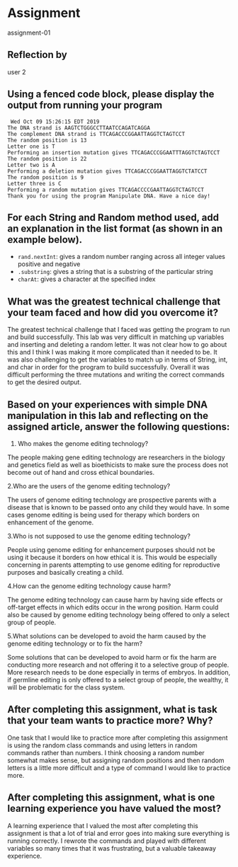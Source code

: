# Assignment

assignment-01

## Reflection by

user 2

## Using a fenced code block, please display the output from running your program

```
 Wed Oct 09 15:26:15 EDT 2019
The DNA strand is AAGTCTGGGCCTTAATCCAGATCAGGA
The complement DNA strand is TTCAGACCCGGAATTAGGTCTAGTCCT
The random position is 13
Letter one is T
Performing an insertion mutation gives TTCAGACCCGGAATTTAGGTCTAGTCCT
The random position is 22
Letter two is A
Performing a deletion mutation gives TTCAGACCCGGAATTAGGTCTATCCT
The random position is 9
Letter three is C
Performing a random mutation gives TTCAGACCCCGAATTAGGTCTAGTCCT
Thank you for using the program Manipulate DNA. Have a nice day!

```

## For each String and Random method used, add an explanation in the list format (as shown in an example below).

- `rand.nextInt`: gives a random number ranging across all integer values positive and negative
- `.substring`: gives a string that is a substring of the particular string
- `charAt`: gives a character at the specified index


## What was the greatest technical challenge that your team faced and how did you overcome it?

The greatest technical challenge that I faced was getting the program to run and build successfully. This lab was very difficult in matching up variables and inserting and deleting a random letter. It was not clear how to go about this and I think I was making it more complicated than it needed to be. It was also challenging to get the variables to match up in terms of String, int, and char in order for the program to build successfully. Overall it was difficult performing the three mutations and writing the correct commands to get the desired output.

## Based on your experiences with simple DNA manipulation in this lab and reflecting on the assigned article, answer the following questions:

1. Who makes the genome editing technology?

The people making gene editing technology are researchers in the biology and genetics field as well as bioethicists to make sure the process does not become out of hand and cross ethical boundaries.

2.Who are the users of the genome editing technology?

The users of genome editing technology are prospective parents with a disease that is known to be passed onto any child they would have. In some cases genome editing is being used for therapy which borders on enhancement of the genome.

3.Who is not supposed to use the genome editing technology?

People using genome editing for enhancement purposes should not be using it because it borders on how ethical it is. This would be especially concerning in parents attempting to use genome editing for reproductive purposes and basically creating a child.

4.How can the genome editing technology cause harm?

The genome editing technology can cause harm by having side effects or off-target effects in which edits occur in the wrong position. Harm could also be caused by genome editing technology being offered to only a select group of people.

5.What solutions can be developed to avoid the harm caused by the genome editing technology or to fix the harm?

Some solutions that can be developed to avoid harm or fix the harm are conducting more research and not offering it to a selective group of people. More research needs to be done especially in terms of embryos. In addition, if germline editing is only offered to a select group of people, the wealthy, it will be problematic for the class system.

## After completing this assignment, what is task that your team wants to practice more? Why?

One task that I would like to practice more after completing this assignment is using the random class commands and using letters in random commands rather than numbers. I think choosing a random number somewhat makes sense, but assigning random positions and then random letters is a little more difficult and a type of command I would like to practice more.

## After completing this assignment, what is one learning experience you have valued the most?

A learning experience that I valued the most after completing this assignment is that a lot of trial and error goes into making sure everything is running correctly. I rewrote the commands and played with different variables so many times that it was frustrating, but a valuable takeaway experience.
